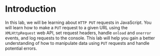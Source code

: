 # Introduction

In this lab, we will be learning about `HTTP PUT` requests in JavaScript. You will learn how to make a `PUT` request to a given URL using the `XMLHttpRequest` web API, set request headers, handle `onload` and `onerror` events, and log requests to the console. This lab will help you gain a better understanding of how to manipulate data using `PUT` requests and handle potential errors.
